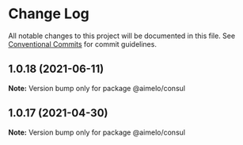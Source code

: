 # Change Log

All notable changes to this project will be documented in this file.
See [Conventional Commits](https://conventionalcommits.org) for commit guidelines.

## 1.0.18 (2021-06-11)

**Note:** Version bump only for package @aimelo/consul





## 1.0.17 (2021-04-30)

**Note:** Version bump only for package @aimelo/consul
